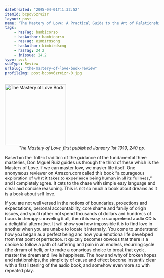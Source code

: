 ```yaml
---
dateCreated: "2005-04-01T11:32:52"
itemId: bcpov6zruizr
layout: post
name: "The Mastery of Love: A Practical Guide to the Art of Relationships, By Don Miguel Ruiz"
tags:
    - hasTag: bambicorso
    - hasAuthor: bambicorso
    - hasTag: kimbirdsong
    - hasAuthor: kimbirdsong
    - hasTag: 24.2
    - inIssue: 24.2
type: post
subType: Review
urlSlug: "the-mastery-of-love-book-review"
profileImg: post-bcpov6zruizr-0.jpg
---
```


<a href="https://www.goodreads.com/book/show/81939.The_Mastery_of_Love">
<img src="../images/post-bcpov6zruizr-0.jpg" width="200" height="auto" alt="The Mastery of Love Book"/>
</a>
<!--nopreview--><div style="text-align:center"><i>The Mastery of Love, first published January 1st 1999, 240 pp.</i></div><!--/nopreview-->

Based on the Toltec tradition of the guidance of the fundamental three masteries, Don Miguel Ruiz guides us through the third of these which is the Mastery of Love. If we can master love, we master life itself. One anonymous reviewer on Amazon.com called this book “a courageous exploration of what it takes to experience being human in all its fullness,” and I completely agree. It cuts to the chase with simple easy language and clear and concise reasoning. This is not so much a book about dreams as it is a book about self love.

If you are not well versed in the notions of boundaries, projections and expectations, personal accountability, core shame and family of origin issues, and you’d rather not spend thousands of dollars and hundreds of hours in therapy unraveling it all, then this easy to comprehend audio CD is a delightful alternative. It will show you how impossible it is to find love in another when you are unable to locate it internally. You come to understand how you began as a perfect being and how your emotional life developed from that point of perfection. It quickly becomes obvious that there is a choice to follow a path of suffering and pain in an endless, recurring cycle (the dream of hell), or to make a conscious choice to break that cycle, master the dream and live in happiness. The how and why of broken hopes and relationships, the simplicity of cause and effect become instantly clear with a first listening of the audio book, and somehow even more so with repeated play.
